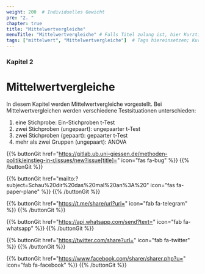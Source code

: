 ```yaml
---
weight: 200  # Individuelles Gewicht 
pre: "2. "
chapter: true
title: "Mittelwertvergleiche"
menuTitle: "Mittelwertvergleiche" # Falls Titel zulang ist, hier Kurztitel
tags: ["mittelwert", "Mittelwertvergleiche"]  # Tags hiereinsetzen; Kurzwort, was auf der Seite passsiert
---
```


### Kapitel 2 

# Mittelwertvergleiche

In diesem Kapitel werden Mittelwertvergleiche vorgestellt. Bei Mittelwertvergleichen werden verschiedene Testsituationen unterschieden:

<ol class="index-list">
  <li>eine Stichprobe: Ein-Stichproben t-Test</li>
  <li>zwei Stichproben (ungepaart): ungepaarter t-Test</li>
  <li>zwei Stichproben (gepaart): gepaarter t-Test</li>
  <li>mehr als zwei Gruppen (ungepaart): ANOVA</li>
</ol>

{{% buttonGit href="https://gitlab.ub.uni-giessen.de/methoden-politik/einstieg-in-r/issues/new?issue[title]=" icon="fas fa-bug" %}} {{% /buttonGit %}} 

{{% buttonGit href="mailto:?subject=Schau%20dir%20das%20mal%20an%3A%20" icon="fas fa-paper-plane" %}} {{% /buttonGit %}}

{{% buttonGit href="https://t.me/share/url?url=" icon="fab fa-telegram" %}} {{% /buttonGit %}}

{{% buttonGit href="https://api.whatsapp.com/send?text=" icon="fab fa-whatsapp" %}} {{% /buttonGit %}}

{{% buttonGit href="https://twitter.com/share?url=" icon="fab fa-twitter" %}} {{% /buttonGit %}}

{{% buttonGit href="https://www.facebook.com/sharer/sharer.php?u=" icon="fab fa-facebook" %}} {{% /buttonGit %}}